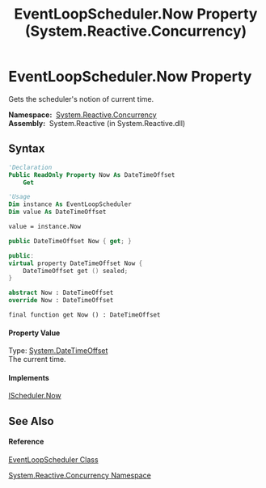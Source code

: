 ﻿---
title: EventLoopScheduler.Now Property  (System.Reactive.Concurrency)
TOCTitle: Now Property
ms:assetid: P:System.Reactive.Concurrency.EventLoopScheduler.Now
ms:mtpsurl: https://msdn.microsoft.com/en-us/library/system.reactive.concurrency.eventloopscheduler.now(v=VS.103)
ms:contentKeyID: 36069073
ms.date: 06/28/2011
mtps_version: v=VS.103
f1_keywords:
- System.Reactive.Concurrency.EventLoopScheduler.get_Now
- System.Reactive.Concurrency.EventLoopScheduler.Now
dev_langs:
- CSharp
- JScript
- VB
- FSharp
- c++
---

# EventLoopScheduler.Now Property

Gets the scheduler's notion of current time.

**Namespace:**  [System.Reactive.Concurrency](hh229042\(v=vs.103\).md)  
**Assembly:**  System.Reactive (in System.Reactive.dll)

## Syntax

``` vb
'Declaration
Public ReadOnly Property Now As DateTimeOffset
    Get
```

``` vb
'Usage
Dim instance As EventLoopScheduler
Dim value As DateTimeOffset

value = instance.Now
```

``` csharp
public DateTimeOffset Now { get; }
```

``` c++
public:
virtual property DateTimeOffset Now {
    DateTimeOffset get () sealed;
}
```

``` fsharp
abstract Now : DateTimeOffset
override Now : DateTimeOffset
```

``` jscript
final function get Now () : DateTimeOffset
```

#### Property Value

Type: [System.DateTimeOffset](https://msdn.microsoft.com/en-us/library/Bb341783)  
The current time.  

#### Implements

[IScheduler.Now](hh229726\(v=vs.103\).md)  

## See Also

#### Reference

[EventLoopScheduler Class](hh229275\(v=vs.103\).md)

[System.Reactive.Concurrency Namespace](hh229042\(v=vs.103\).md)

